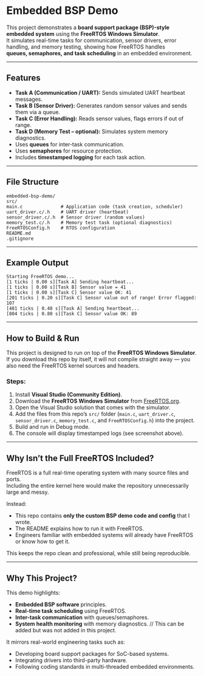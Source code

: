 # Embedded BSP Demo

This project demonstrates a **board support package (BSP)-style embedded system** using the **FreeRTOS Windows Simulator**.  
It simulates real-time tasks for communication, sensor drivers, error handling, and memory testing, showing how FreeRTOS handles  
**queues, semaphores, and task scheduling** in an embedded environment.

---

## Features
- **Task A (Communication / UART):** Sends simulated UART heartbeat messages.  
- **Task B (Sensor Driver):** Generates random sensor values and sends them via a queue.  
- **Task C (Error Handling):** Reads sensor values, flags errors if out of range.  
- **Task D (Memory Test – optional):** Simulates system memory diagnostics.  
- Uses **queues** for inter-task communication.  
- Uses **semaphores** for resource protection.  
- Includes **timestamped logging** for each task action.  

---

## File Structure
```
embedded-bsp-demo/
src/
main.c              # Application code (task creation, scheduler)
uart_driver.c/.h    # UART driver (heartbeat)
sensor_driver.c/.h  # Sensor driver (random values)
memory_test.c/.h    # Memory test task (optional diagnostics)
FreeRTOSConfig.h    # RTOS configuration
README.md
.gitignore
```

---

## Example Output
```
Starting FreeRTOS demo...
[1 ticks | 0.00 s][Task A] Sending heartbeat...
[1 ticks | 0.00 s][Task B] Sensor value = 41
[1 ticks | 0.00 s][Task C] Sensor value OK: 41
[201 ticks | 0.20 s][Task C] Sensor value out of range! Error flagged: 107
[481 ticks | 0.48 s][Task A] Sending heartbeat...
[804 ticks | 0.80 s][Task C] Sensor value OK: 89
```

---

## How to Build & Run
This project is designed to run on top of the **FreeRTOS Windows Simulator**.  
If you download this repo by itself, it will not compile straight away — you also need the FreeRTOS kernel sources and headers.

### Steps:
1. Install **Visual Studio (Community Edition)**.  
2. Download the **FreeRTOS Windows Simulator** from [FreeRTOS.org](https://www.freertos.org/Documentation/02-Kernel/03-Supported-devices/04-Demos/02-Supported-demos).  
3. Open the Visual Studio solution that comes with the simulator.  
4. Add the files from this repo’s `src/` folder (`main.c`, `uart_driver.c`, `sensor_driver.c`, `memory_test.c`, and `FreeRTOSConfig.h`) into the project.  
5. Build and run in Debug mode.  
6. The console will display timestamped logs (see screenshot above).  

---

## Why Isn’t the Full FreeRTOS Included?
FreeRTOS is a full real-time operating system with many source files and ports.  
Including the entire kernel here would make the repository unnecessarily large and messy.  

Instead:  
- This repo contains **only the custom BSP demo code and config** that I wrote.  
- The README explains how to run it with FreeRTOS.  
- Engineers familiar with embedded systems will already have FreeRTOS or know how to get it.  

This keeps the repo clean and professional, while still being reproducible.

---

## Why This Project?
This demo highlights:  
- **Embedded BSP software** principles.  
- **Real-time task scheduling** using FreeRTOS.  
- **Inter-task communication** with queues/semaphores.  
- **System health monitoring** with memory diagnostics.  // This can be added but was not added in this project.

It mirrors real-world engineering tasks such as:  
- Developing board support packages for SoC-based systems.  
- Integrating drivers into third-party hardware.  
- Following coding standards in multi-threaded embedded environments.

